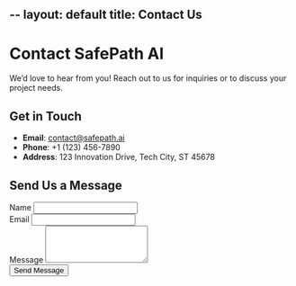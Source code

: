 --
layout: default
title: Contact Us
---

# Contact SafePath AI

We’d love to hear from you! Reach out to us for inquiries or to discuss your project needs.

## Get in Touch
- **Email**: contact@safepath.ai
- **Phone**: +1 (123) 456-7890
- **Address**: 123 Innovation Drive, Tech City, ST 45678

## Send Us a Message
<form action="https://fabform.io/f/3Mfqcf0" method="POST">
    <div class="mb-3">
        <label for="name" class="form-label">Name</label>
        <input type="text" class="form-control" id="name" name="name" required>
    </div>
    <div class="mb-3">
        <label for="email" class="form-label">Email</label>
        <input type="email" class="form-control" id="email" name="email" required>
    </div>
    <div class="mb-3">
        <label for="message" class="form-label">Message</label>
        <textarea class="form-control" id="message" name="message" rows="4" required></textarea>
    </div>
    <button type="submit" class="btn btn-primary">Send Message</button>
</form>
